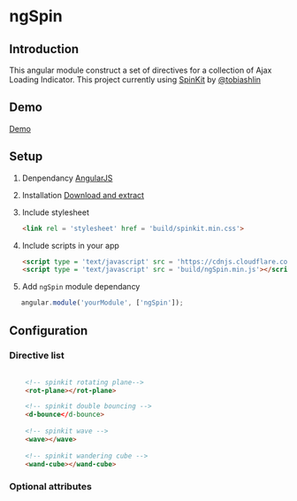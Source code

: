 # ngSpin

## Introduction
This angular module construct a set of directives for a collection of Ajax Loading Indicator. This project currently using [SpinKit](http://tobiasahlin.com/spinkit/) by  [@tobiashlin](https://github.com/tobiasahlin)

## Demo
[Demo](http://themyth92.com/project/ngSpin/example/index.html)

## Setup
1. Denpendancy 
	[AngularJS](https://angularjs.org/)
	
2.  Installation
    [Download and extract]()
 
3.  Include stylesheet
	
	```html
	<link rel = 'stylesheet' href = 'build/spinkit.min.css'>
    ```
 
4. Include scripts in your app

   ```html
   <script type = 'text/javascript' src = 'https://cdnjs.cloudflare.com/ajax/libs/angular.js/1.4.4/angular.js'></script>
   <script type = 'text/javascript' src = 'build/ngSpin.min.js'></script>
   ``` 
   
5. Add `ngSpin` module dependancy

 ```javascript
	angular.module('yourModule', ['ngSpin']);
 ```

## Configuration

### Directive list
```html
	
	<!-- spinkit rotating plane-->
	<rot-plane></rot-plane>

	<!-- spinkit double bouncing -->
	<d-bounce</d-bounce>
	
	<!-- spinkit wave -->
	<wave></wave>
	
	<!-- spinkit wandering cube -->
	<wand-cube></wand-cube>
```

### Optional attributes

